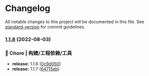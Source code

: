 # Changelog

All notable changes to this project will be documented in this file. See [standard-version](https://github.com/conventional-changelog/standard-version) for commit guidelines.

### [1.1.8](https://github.com/JefferyXZF/douluo-ui/compare/v1.1.5...v1.1.8) (2022-08-03)

### 🚀 Chore | 构建/工程依赖/工具

- **release:** 1.1.6 ([0c9d050](https://github.com/JefferyXZF/douluo-ui/commit/0c9d050307a3035f8caee343f7a7a5d4f2485145))
- **release:** 1.1.7 ([64715eb](https://github.com/JefferyXZF/douluo-ui/commit/64715ebde99b6409c501405beaf648a683893b73))

